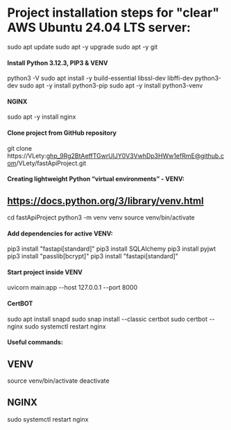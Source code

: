 # Project installation steps for "clear" AWS Ubuntu 24.04 LTS server:
sudo apt update
sudo apt -y upgrade
sudo apt -y git

#### Install Python 3.12.3, PIP3 & VENV
python3 -V
sudo apt install -y build-essential libssl-dev libffi-dev python3-dev
sudo apt -y install python3-pip
sudo apt -y install python3-venv

#### NGINX
sudo apt -y install nginx

#### Clone project from GitHub repository
git clone https://VLety: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@github.com/VLety/fastApiProject.git

#### Creating lightweight Python “virtual environments” - VENV:
## https://docs.python.org/3/library/venv.html
cd fastApiProject
python3 -m venv venv
source venv/bin/activate

#### Add dependencies for active VENV:
pip3 install "fastapi[standard]"
pip3 install SQLAlchemy
pip3 install pyjwt
pip3 install "passlib[bcrypt]"
pip3 install "fastapi[standard]"

#### Start project inside VENV
uvicorn main:app --host 127.0.0.1 --port 8000

#### CertBOT
sudo apt install snapd
sudo snap install --classic certbot
sudo certbot --nginx
sudo systemctl restart nginx

#### Useful commands:
## VENV
  source venv/bin/activate
  deactivate
## NGINX
  sudo systemctl restart nginx


